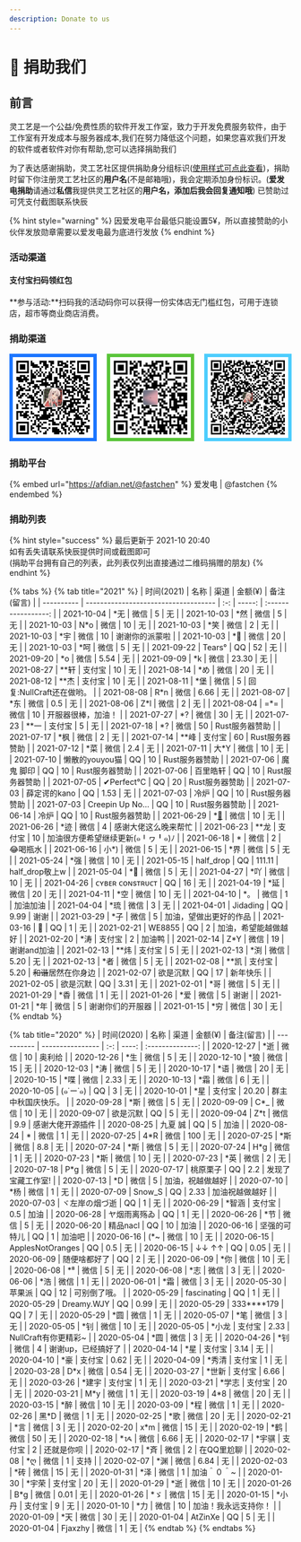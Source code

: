 ```yaml
---
description: Donate to us
---
```

# 📝 捐助我们

## 前言

灵工艺是一个公益/免费性质的软件开发工作室，致力于开发免费服务软件，由于工作室有开发成本与服务器成本,我们在努力降低这个问题，如果您喜欢我们开发的软件或者软件对你有帮助,您可以选择捐助我们

为了表达感谢捐助，灵工艺社区提供捐助身分组标识([使用样式可点此查看](https://nullcraft.org/u/nullcraft))，捐助时留下你注册灵工艺社区的**用户名**(不是邮箱哦)，我会定期添加身份标识。(**爱发电捐助**请通过**私信**我提供灵工艺社区的**用户名，添加后我会回复通知哦**) 已赞助过可凭支付截图联系快辰

{% hint style="warning" %}
因爱发电平台最低只能设置5¥，所以直接赞助的小伙伴发放勋章需要以爱发电最为底进行发放
{% endhint %}

### 活动渠道

#### 支付宝扫码领红包

**参与活动:**扫码我的活动码你可以获得一份实体店无门槛红包，可用于连锁店，超市等商业商店消费。



### 捐助渠道

![支付宝 | 微信 | QQ | 收款人:快辰](.gitbook/assets/pay_all.png)

### 捐助平台

{% embed url="https://afdian.net/@fastchen" %}
爱发电 | @fastchen
{% endembed %}

### 捐助列表

{% hint style="success" %}
最后更新于 2021-10 20:40\
如有丢失请联系快辰提供时间或截图即可\
(捐助平台拥有自己的列表，此列表仅列出直接通过二维码捐赠的朋友)
{% endhint %}

{% tabs %}
{% tab title="2021" %}
| 时间(2021)   | 名称                                   |  渠道 |  金额(¥) |        备注(留言)       |
| ---------- | ------------------------------------ | :-: | -----: | :-----------------: |
| 2021-10-04 | \*无                                  |  微信 |      5 |          无          |
| 2021-10-03 | \*然                                  |  微信 |      5 |          无          |
| 2021-10-03 | N\*o                                 |  微信 |     10 |          无          |
| 2021-10-03 | \*笑                                  |  微信 |      2 |          无          |
| 2021-10-03 | \*宇                                  |  微信 |     10 |       谢谢你的派蒙啦       |
| 2021-10-03 | \*🍃                                 |  微信 |     20 |          无          |
| 2021-10-03 | \*呵                                  |  微信 |      5 |          无          |
| 2021-09-22 | Tears°                               |  QQ |     52 |          无          |
| 2021-09-20 | \*o                                  |  微信 |   5.54 |          无          |
| 2021-09-09 | \*k                                  |  微信 |  23.30 |          无          |
| 2021-08-27 | \*\*轩                                | 支付宝 |     10 |          无          |
| 2021-08-14 | \*め                                  |  微信 |     20 |          无          |
| 2021-08-12 | \*\*杰                                | 支付宝 |     10 |          无          |
| 2021-08-11 | \*堡                                  |  微信 |      5 |  回复:NullCraft还在做哟。  |
| 2021-08-08 | R\*n                                 |  微信 |   6.66 |          无          |
| 2021-08-07 | \*东                                  |  微信 |    0.5 |          无          |
| 2021-08-06 | Z\*l                                 |  微信 |      2 |          无          |
| 2021-08-04 | =\*=                                 |  微信 |     10 |      开服器很棒，加油！      |
| 2021-07-27 | \*?                                  |  微信 |     30 |          无          |
| 2021-07-23 | \*\*一                                | 支付宝 |      5 |          无          |
| 2021-07-18 | \*?                                  |  微信 |     50 |      Rust服务器赞助      |
| 2021-07-17 | \*枫                                  |  微信 |      2 |          无          |
| 2021-07-14 | \*\*峰                                | 支付宝 |     60 |      Rust服务器赞助      |
| 2021-07-12 | \*菜                                  |  微信 |    2.4 |          无          |
| 2021-07-11 | 大\*Y                                 |  微信 |     10 |          无          |
| 2021-07-10 | 懒散的youyou猫                           |  QQ |     10 |      Rust服务器赞助      |
| 2021-07-06 | 魔鬼 脚印                                |  QQ |     10 |      Rust服务器赞助      |
| 2021-07-06 | 百里皓轩                                 |  QQ |     10 |      Rust服务器赞助      |
| 2021-07-05 | ✔Perfect°C                           |  QQ |     20 |      Rust服务器赞助      |
| 2021-07-03 | 薛定谔的kano                             |  QQ |   1.53 |          无          |
| 2021-07-03 | 冷炉                                   |  QQ |     10 |      Rust服务器赞助      |
| 2021-07-03 | Creepin Up No...                     |  QQ |     10 |      Rust服务器赞助      |
| 2021-06-14 | 冷炉                                   |  QQ |     10 |      Rust服务器赞助      |
| 2021-06-29 | \*[🌟](http://2120159616.lofter.com) |  微信 |     10 |          无          |
| 2021-06-26 | \*迹                                  |  微信 |      4 |      感谢大佬这么晚来帮忙     |
| 2021-06-23 | \*\*龙                                | 支付宝 |     10 | 加油很方便希望继续更新(๑╹ヮ╹๑)ﾉ |
| 2021-06-18 | \*                                   |  微信 |      2 |        😂喝瓶水        |
| 2021-06-16 | 小\*)                                 |  微信 |      5 |          无          |
| 2021-06-15 | \*界                                  |  微信 |      5 |          无          |
| 2021-05-24 | \*强                                  |  微信 |     10 |          无          |
| 2021-05-15 | half_drop                            |  QQ | 111.11 |     half_drop敬上w    |
| 2021-05-04 | \*🤡                                 |  微信 |      5 |          无          |
| 2021-04-27 | \*吖                                  |  微信 |     10 |          无          |
| 2021-04-26 | ᴄʏʙᴇʀ ᴄᴏɴsᴛʀᴜᴄᴛ                      |  QQ |     16 |          无          |
| 2021-04-19 | \*延                                  |  微信 |     20 |          无          |
| 2021-04-11 | \*空                                  |  微信 |     10 |          无          |
| 2021-04-10 | \*。                                  |  微信 |      1 |         加油加油        |
| 2021-04-04 | \*琉                                  |  微信 |      3 |          无          |
| 2021-04-01 | Jidading                             |  QQ |   9.99 |          谢谢         |
| 2021-03-29 | \*子                                  |  微信 |      5 |     加油，望做出更好的作品     |
| 2021-03-16 | 🍜                                   |  QQ |      1 |          无          |
| 2021-02-21 | WE8855                               |  QQ |      2 |      加油，希望能越做越好     |
| 2021-02-20 | \*涛                                  | 支付宝 |      2 |         加油鸭         |
| 2021-02-14 | Z\*Y                                 |  微信 |     19 |       谢谢and加油       |
| 2021-02-13 | \*\*炜                                | 支付宝 |      5 |          无          |
| 2021-02-13 | \*渕                                  |  微信 |   5.20 |          无          |
| 2021-02-13 | \*者                                  |  微信 |      5 |          无          |
| 2021-02-08 | \*\*凯                                | 支付宝 |   5.20 |     ~~和谐~~居然在你身边    |
| 2021-02-07 | 欲是沉默                                 |  QQ |     17 |         新年快乐        |
| 2021-02-05 | 欲是沉默                                 |  QQ |   3.31 |          无          |
| 2021-02-01 | \*哥                                  |  微信 |      5 |          无          |
| 2021-01-29 | \*稥                                  |  微信 |      1 |          无          |
| 2021-01-26 | \*爱                                  |  微信 |      5 |          谢谢         |
| 2021-01-21 | \*年                                  |  微信 |      5 |       谢谢你们的开服器      |
| 2021-01-15 | \*穷                                  |  微信 |     30 |          无          |
{% endtab %}

{% tab title="2020" %}
| 时间(2020)   | 名称               |  渠道 | 金额(¥) |      备注(留言)      |
| ---------- | ---------------- | :-: | ----: | :--------------: |
| 2020-12-27 | \*逝              |  微信 |    10 |        奥利给       |
| 2020-12-26 | \*生              |  微信 |     5 |         无        |
| 2020-12-10 | \*狼              |  微信 |    15 |         无        |
| 2020-12-03 | \*涛              |  微信 |     5 |         无        |
| 2020-10-17 | \*语              |  微信 |    20 |         无        |
| 2020-10-15 | \*喋              |  微信 |  2.33 |         无        |
| 2020-10-13 | \*霜              |  微信 |     6 |         无        |
| 2020-10-05 | (๑˙ー˙๑)          |  QQ |     3 |         无        |
| 2020-10-01 | \*星              | 支付宝 | 20.20 |     群主中秋国庆快乐。    |
| 2020-09-28 | \*斯              |  微信 |     5 |         无        |
| 2020-09-09 | C\*\_            |  微信 |    10 |         无        |
| 2020-09-07 | 欲是沉默             |  QQ |     5 |         无        |
| 2020-09-04 | Z\*t             |  微信 |   9.9 |     感谢大佬开源插件     |
| 2020-08-25 | 九夏 誠             |  QQ |     5 |        加油        |
| 2020-08-24 | \*               |  微信 |     1 |         无        |
| 2020-07-25 | 4\*R             |  微信 |   100 |         无        |
| 2020-07-25 | \*斯              |  微信 |   8.8 |         无        |
| 2020-07-24 | \*斯              |  微信 |     5 |         无        |
| 2020-07-24 | H\*g             |  微信 |     1 |         无        |
| 2020-07-23 | \*斯              |  微信 |    10 |         无        |
| 2020-07-23 | \*英              |  微信 |     2 |         无        |
| 2020-07-18 | P\*g             |  微信 |     5 |         无        |
| 2020-07-17 | 桃原栗子             |  QQ |   2.2 |     发现了宝藏工作室!    |
| 2020-07-13 | \*D              |  微信 |     5 |     加油，祝越做越好     |
| 2020-07-10 | \*杨              |  微信 |     1 |         无        |
| 2020-07-09 | Snow_S           |  QQ |  2.33 |      加油祝越做越好     |
| 2020-07-03 | ヾ左岸の烟づ逝          |  QQ |     1 |         无        |
| 2020-06-29 | \*智涵             | 支付宝 |   0.5 |        加油        |
| 2020-06-28 | ヤ烟雨离殇ゐ           |  QQ |     1 |         无        |
| 2020-06-26 | \*节              |  微信 |     5 |         无        |
| 2020-06-20 | 精品nacl           |  QQ |    10 |        加油        |
| 2020-06-16 | 坚强的可特儿           |  QQ |     1 |        加油吧       |
| 2020-06-16 | (\*\~            |  微信 |    10 |         无        |
| 2020-06-15 | ApplesNotOranges |  QQ |   0.5 |         无        |
| 2020-06-15 | ↓↓ ↑↑            |  QQ |  0.05 |         无        |
| 2020-06-09 | 随便啥都好了           |  QQ |     2 |         无        |
| 2020-06-09 | \*你              |  微信 |    10 |         无        |
| 2020-06-08 | \*⁸              |  微信 |     5 |         无        |
| 2020-06-08 | \*志              |  微信 |     3 |         无        |
| 2020-06-06 | \*浩              |  微信 |     1 |         无        |
| 2020-06-01 | \*霜              |  微信 |     3 |         无        |
| 2020-05-30 | 苹果派              |  QQ |    12 |      可别倒了哦。      |
| 2020-05-29 | fascinating      |  QQ |     1 |         无        |
| 2020-05-29 | Dreamy.WJY       |  QQ |  0.99 |         无        |
| 2020-05-29 | 333\*\*\*\*179   |  QQ |     7 |         无        |
| 2020-05-29 | \*圆              |  微信 |     1 |         无        |
| 2020-05-07 | \*笔              |  微信 |     3 |         无        |
| 2020-05-05 | \*钊              |  微信 |    10 |         无        |
| 2020-05-05 | \*小龙             | 支付宝 |  2.33 | NullCraft有你更精彩\~ |
| 2020-05-04 | \*圆              |  微信 |     3 |         无        |
| 2020-04-26 | \*钊              |  微信 |     4 |    谢谢up，已经搞好了    |
| 2020-04-14 | \*星              | 支付宝 |  3.14 |         无        |
| 2020-04-10 | \*豪              | 支付宝 |  0.62 |         无        |
| 2020-04-09 | \*秀清             | 支付宝 |     1 |         无        |
| 2020-03-28 | D\*x             |  微信 |  0.54 |         无        |
| 2020-03-27 | \*世新             | 支付宝 |  6.66 |         无        |
| 2020-03-26 | \*建宇             | 支付宝 |     1 |         无        |
| 2020-03-21 | \*学志             | 支付宝 |    20 |         无        |
| 2020-03-21 | M\*y             |  微信 |     1 |         无        |
| 2020-03-19 | 4\*8             |  微信 |    20 |         无        |
| 2020-03-15 | \*醉              |  微信 |    10 |         无        |
| 2020-03-09 | \*程              |  微信 |     1 |         无        |
| 2020-02-26 | 黑\*D             |  微信 |     1 |         无        |
| 2020-02-25 | \*歌              |  微信 |    20 |         无        |
| 2020-02-21 | \*言              |  微信 |     3 |         无        |
| 2020-02-20 | x\*m             |  微信 |    15 |         无        |
| 2020-02-19 | \*鹤              |  微信 |    50 |         无        |
| 2020-02-18 | \*ᝰ              |  微信 |  6.66 |         无        |
| 2020-02-17 | \*宇骐             | 支付宝 |     2 |       还就是你呗      |
| 2020-02-17 | \*斉              |  微信 |     2 |      在QQ里尬聊      |
| 2020-02-08 | \*ღ              |  微信 |     1 |        支持        |
| 2020-02-07 | \*渊              |  微信 |  6.84 |         无        |
| 2020-02-03 | \*砖              |  微信 |    15 |         无        |
| 2020-01-31 | \*泽              |  微信 |     1 |      加油＾０＾\~     |
| 2020-01-30 | \*宇荣             | 支付宝 |    20 |         无        |
| 2020-01-29 | \*逝              |  微信 |    10 |         无        |
| 2020-01-26 | B\*g             |  微信 |  0.01 |         无        |
| 2020-01-26 | \*ゞ              |  微信 |    15 |         无        |
| 2020-01-15 | \*小丹             | 支付宝 |     9 |         无        |
| 2020-01-10 | \*力              |  微信 |    10 |    加油！我永远支持你！    |
| 2020-01-09 | \*天              |  微信 |    30 |         无        |
| 2020-01-04 | AtZinXe          |  QQ |     5 |         无        |
| 2020-01-04 | Fjaxzhy          |  微信 |     1 |         无        |
{% endtab %}
{% endtabs %}

